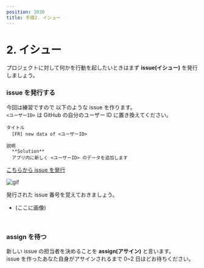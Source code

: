 ```yaml
---
position: 1030
title: 手順2. イシュー
---
```


# 2. イシュー

プロジェクトに対して何かを行動を起したいときはまず **issue(イシュー)** を発行しましょう。

### issue を発行する

今回は練習ですので 以下のような issue を作ります。  
`<ユーザーID>` は GitHub の自分のユーザー ID に置き換えてください。

```
タイトル
  [FR] new data of <ユーザーID>

説明
  **Solution**
  アプリ内に新しく <ユーザーID> のデータを追加します
```

[こちらから issue を発行](https://github.com/rubydog-jp/honey/issues)

![gif](/gif/issue.gif)

発行された issue 番号を覚えておきましょう。

- (ここに画像)

<br />

### assign を待つ

新しい issue の担当者を決めることを **assign(アサイン)** と言います。  
issue を作ったあなた自身がアサインされるまで 0~2 日ほどお待ちください。
